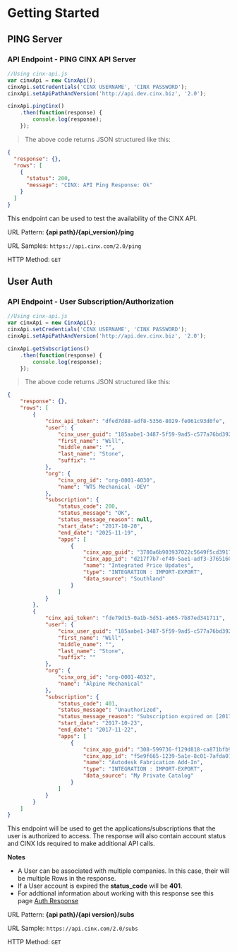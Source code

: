# Getting Started

## PING Server
### API Endpoint - PING CINX API Server

```javascript
//Using cinx-api.js
var cinxApi = new CinxApi();
cinxApi.setCredentials('CINX USERNAME', 'CINX PASSWORD');
cinxApi.setApiPathAndVersion('http://api.dev.cinx.biz', '2.0');

cinxApi.pingCinx()
    .then(function(response) {
        console.log(response);
    });
```

> The above code returns JSON structured like this:

```json
{
  "response": {},
  "rows": [
    {
      "status": 200,
      "message": "CINX: API Ping Response: Ok"
    }
  ]
}
```

This endpoint can be used to test the availability of the CINX API.

URL Pattern: **{api path}/{api_version}/ping**

URL Samples: `https://api.cinx.com/2.0/ping`

HTTP Method: `GET`

## User Auth
### API Endpoint - User Subscription/Authorization

```javascript
//Using cinx-api.js
var cinxApi = new CinxApi();
cinxApi.setCredentials('CINX USERNAME', 'CINX PASSWORD');
cinxApi.setApiPathAndVersion('http://api.dev.cinx.biz', '2.0');

cinxApi.getSubscriptions()
    .then(function(response) {
        console.log(response);
    });
```

> The above code returns JSON structured like this:

```json
{
    "response": {},
    "rows": [
        {
            "cinx_api_token": "dfed7d88-adf8-5356-8029-fe061c93d0fe",
            "user": {
                "cinx_user_guid": "185aabe1-3487-5f59-9ad5-c577a76bd392",
                "first_name": "Will",
                "middle_name": "",
                "last_name": "Stone",
                "suffix": ""
            },
            "org": {
                "cinx_org_id": "org-0001-4030",
                "name": "WTS Mechanical -DEV"
            },
            "subscription": {
                "status_code": 200,
                "status_message": "OK",
                "status_message_reason": null,
                "start_date": "2017-10-20",
                "end_date": "2025-11-19",
                "apps": [
                    {
                        "cinx_app_guid": "3780a6b903937022c5649f5cd391744e",
                        "cinx_app_id": "d217f7b7-ef49-5ae1-adf3-3765160725a4",
                        "name": "Integrated Price Updates",
                        "type": "INTEGRATION : IMPORT-EXPORT",
                        "data_source": "Southland"
                    }
                ]
            }
        },
        {
            "cinx_api_token": "fde79d15-0a1b-5d51-a665-7b87ed341711",
            "user": {
                "cinx_user_guid": "185aabe1-3487-5f59-9ad5-c577a76bd392",
                "first_name": "Will",
                "middle_name": "",
                "last_name": "Stone",
                "suffix": ""
            },
            "org": {
                "cinx_org_id": "org-0001-4032",
                "name": "Alpine Mechanical"
            },
            "subscription": {
                "status_code": 401,
                "status_message": "Unauthorized",
                "status_message_reason": "Subscription expired on [2017-11-22]",
                "start_date": "2017-10-23",
                "end_date": "2017-11-22",
                "apps": [
                    {
                        "cinx_app_guid": "308-599736-f129d818-ca871bfb90-350af7",
                        "cinx_app_id": "f5e9f665-1239-5a1e-8c01-7afda01d6e3d",
                        "name": "Autodesk Fabrication Add-In",
                        "type": "INTEGRATION : IMPORT-EXPORT",
                        "data_source": "My Private Catalog"
                    }
                ]
            }
        }
    ]
}
```

This endpoint will be used to get the applications/subscriptions that the user is authorized to access.  The response will also contain account status and CINX Ids required to make additional API calls.

**Notes**

* A User can be associated with multiple companies.  In this case, their will be multiple Rows in the response.
* If a User account is expired the **status_code** will be **401**.
* For addtional information about working with this response see this page [Auth Response](#Auth-Response)

URL Pattern: **{api path}/{api version}/subs**

URL Sample: `https://api.cinx.com/2.0/subs`

HTTP Method: `GET`